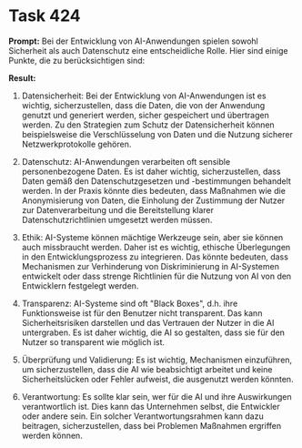 # Task 424

**Prompt:** Bei der Entwicklung von AI-Anwendungen spielen sowohl Sicherheit als auch Datenschutz eine entscheidliche Rolle. Hier sind einige Punkte, die zu berücksichtigen sind:

**Result:**
1. Datensicherheit: Bei der Entwicklung von AI-Anwendungen ist es wichtig, sicherzustellen, dass die Daten, die von der Anwendung genutzt und generiert werden, sicher gespeichert und übertragen werden. Zu den Strategien zum Schutz der Datensicherheit können beispielsweise die Verschlüsselung von Daten und die Nutzung sicherer Netzwerkprotokolle gehören.

2. Datenschutz: AI-Anwendungen verarbeiten oft sensible personenbezogene Daten. Es ist daher wichtig, sicherzustellen, dass Daten gemäß den Datenschutzgesetzen und -bestimmungen behandelt werden. In der Praxis könnte dies bedeuten, dass Maßnahmen wie die Anonymisierung von Daten, die Einholung der Zustimmung der Nutzer zur Datenverarbeitung und die Bereitstellung klarer Datenschutzrichtlinien umgesetzt werden müssen.

3. Ethik: AI-Systeme können mächtige Werkzeuge sein, aber sie können auch missbraucht werden. Daher ist es wichtig, ethische Überlegungen in den Entwicklungsprozess zu integrieren. Das könnte bedeuten, dass Mechanismen zur Verhinderung von Diskriminierung in AI-Systemen entwickelt oder dass strenge Richtlinien für die Nutzung von AI von den Entwicklern festgelegt werden.

4. Transparenz: AI-Systeme sind oft "Black Boxes", d.h. ihre Funktionsweise ist für den Benutzer nicht transparent. Das kann Sicherheitsrisiken darstellen und das Vertrauen der Nutzer in die AI untergraben. Es ist daher wichtig, die AI so gestalten, dass sie für den Nutzer so transparent wie möglich ist.

5. Überprüfung und Validierung: Es ist wichtig, Mechanismen einzuführen, um sicherzustellen, dass die AI wie beabsichtigt arbeitet und keine Sicherheitslücken oder Fehler aufweist, die ausgenutzt werden könnten.

6. Verantwortung: Es sollte klar sein, wer für die AI und ihre Auswirkungen verantwortlich ist. Dies kann das Unternehmen selbst, die Entwickler oder andere sein. Ein solcher Verantwortungsrahmen kann dazu beitragen, sicherzustellen, dass bei Problemen Maßnahmen ergriffen werden können.
